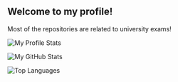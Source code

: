 ## Welcome to my profile!

Most of the repositories are related to university exams!

![My Profile Stats](https://github-profile-summary-cards.vercel.app/api/cards/profile-details?username=n1klasD&theme=github_dark)

![My GitHub Stats](https://github-readme-stats.vercel.app/api?username=n1klasD&theme=aura)

![Top Languages](https://github-readme-stats.vercel.app/api/top-langs/?username=n1klasD&theme=aura&layout=compact&langs_count=5&hide=html,jupyter%20notebook)
